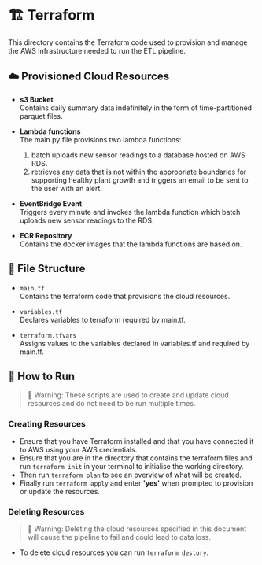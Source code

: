 # 🏗️ Terraform

This directory contains the Terraform code used to provision and manage the AWS infrastructure needed to run the ETL pipeline.

## ☁️ Provisioned Cloud Resources
- **s3 Bucket**  
    Contains daily summary data indefinitely in the form of time-partitioned parquet files.

- **Lambda functions**  
   The main.py file provisions two lambda functions:
    1. batch uploads new sensor readings to a database hosted on AWS RDS.
    2. retrieves any data that is not within the appropriate boundaries for supporting healthy plant growth and triggers an email to be sent to the user with an alert.

- **EventBridge Event**  
    Triggers every minute and invokes the lambda function which batch uploads new sensor readings to the RDS.

- **ECR Repository**  
    Contains the docker images that the lambda functions are based on. 

## 📁 File Structure

- `main.tf`  
  Contains the terraform code that provisions the cloud resources.

- `variables.tf`  
  Declares variables to terraform required by main.tf.

- `terraform.tfvars`  
  Assigns values to the variables declared in variables.tf and required by main.tf.

## 🧪 How to Run
> 🚧 
>Warning: These scripts are used to create and update cloud resources and do not need to be run multiple times.
>
### Creating Resources
- Ensure that you have Terraform installed and that you have connected it to AWS using your AWS credentials.
- Ensure that you are in the directory that contains the terraform files and run `terraform init` in your terminal to initialise the working directory.
- Then run `terraform plan` to see an overview of what will be created.
- Finally run `terraform apply` and enter **'yes'** when prompted to provision or update the resources.

### Deleting Resources
> 🚧 
>Warning: Deleting the cloud resources specified in this document will cause the pipeline to fail and could lead to data loss.
>
- To delete cloud resources you can run `terraform destory`.
